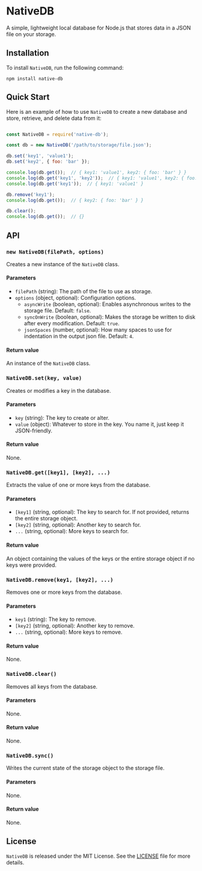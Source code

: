 # NativeDB

A simple, lightweight local database for Node.js that stores data in a JSON file on your storage.

## Installation

To install `NativeDB`, run the following command:

```
npm install native-db
```

## Quick Start

Here is an example of how to use `NativeDB` to create a new database and store, retrieve, and delete data from it:

``` javascript

const NativeDB = require('native-db');

const db = new NativeDB('/path/to/storage/file.json');

db.set('key1', 'value1');
db.set('key2', { foo: 'bar' });

console.log(db.get());  // { key1: 'value1', key2: { foo: 'bar' } }
console.log(db.get('key1', 'key2'));  // { key1: 'value1', key2: { foo: 'bar' } }
console.log(db.get('key1'));  // { key1: 'value1' }

db.remove('key1');
console.log(db.get());  // { key2: { foo: 'bar' } }

db.clear();
console.log(db.get());  // {}

```
## API

### `new NativeDB(filePath, options)`

Creates a new instance of the `NativeDB` class.

#### Parameters

- `filePath` (string): The path of the file to use as storage.
- `options` (object, optional): Configuration options.
  - `asyncWrite` (boolean, optional): Enables asynchronous writes to the storage file. Default: `false`.
  - `syncOnWrite` (boolean, optional): Makes the storage be written to disk after every modification. Default: `true`.
  - `jsonSpaces` (number, optional): How many spaces to use for indentation in the output json file. Default: `4`.

#### Return value

An instance of the `NativeDB` class.

### `NativeDB.set(key, value)`

Creates or modifies a key in the database.

#### Parameters

- `key` (string): The key to create or alter.
- `value` (object): Whatever to store in the key. You name it, just keep it JSON-friendly.

#### Return value

None.

### `NativeDB.get([key1], [key2], ...)`

Extracts the value of one or more keys from the database.

#### Parameters

- `[key1]` (string, optional): The key to search for. If not provided, returns the entire storage object.
- `[key2]` (string, optional): Another key to search for.
- `...` (string, optional): More keys to search for.

#### Return value

An object containing the values of the keys or the entire storage object if no keys were provided.

### `NativeDB.remove(key1, [key2], ...)`

Removes one or more keys from the database.

#### Parameters

- `key1` (string): The key to remove.
- `[key2]` (string, optional): Another key to remove.
- `...` (string, optional): More keys to remove.

#### Return value

None.

### `NativeDB.clear()`

Removes all keys from the database.

#### Parameters

None.

#### Return value

None.

### `NativeDB.sync()`

Writes the current state of the storage object to the storage file.

#### Parameters

None.

#### Return value

None.

## License

`NativeDB` is released under the MIT License. See the [LICENSE](https://github.com/Marius-Heinrich/NativeDB/blob/master/LICENSE.md) file for more details.
